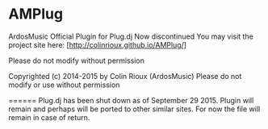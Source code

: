 AMPlug
======

ArdosMusic Official Plugin for Plug.dj
Now discontinued
You may visit the project site here: [http://colinrioux.github.io/AMPlug/]

Please do not modify without permission

  Copyrighted (c) 2014-2015 by Colin Rioux (ArdosMusic)
  Please do not modify or use without permission
  
======
Plug.dj has been shut down as of September 29 2015. Plugin will remain and perhaps will be ported to other similar sites. For
now the file will remain in case of return.
